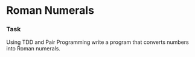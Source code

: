 # Roman Numerals

### Task

Using TDD and Pair Programming write a program that converts numbers into Roman numerals.
